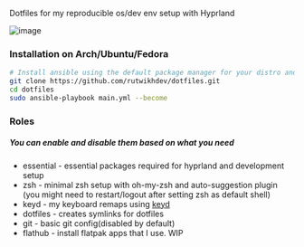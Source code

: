 Dotfiles for my reproducible os/dev env setup with Hyprland

![image](https://github.com/user-attachments/assets/edf4b43d-3fad-4de4-8ebd-e3912421ebc9)


### Installation on Arch/Ubuntu/Fedora
```bash
# Install ansible using the default package manager for your distro and run,
git clone https://github.com/rutwikhdev/dotfiles.git
cd dotfiles
sudo ansible-playbook main.yml --become
```

### Roles
##### You can enable and disable them based on what you need
- essential - essential packages required for hyprland and development setup
- zsh - minimal zsh setup with oh-my-zsh and auto-suggestion plugin (you might need to restart/logout after setting zsh as default shell)
- keyd - my keyboard remaps using [keyd](https://github.com/rvaiya/keyd)
- dotfiles - creates symlinks for dotfiles
- git - basic git config(disabled by default)
- flathub - install flatpak apps that I use. WIP
